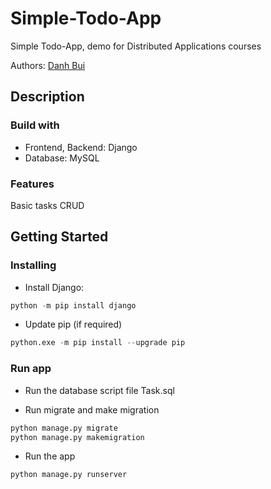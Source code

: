 # Simple-Todo-App
Simple Todo-App, demo for Distributed Applications courses

Authors: [Danh Bui](https://github.com/buicongdanh)

## Description
### Build with
- Frontend, Backend: Django
- Database: MySQL

### Features
Basic tasks CRUD

## Getting Started
### Installing
- Install Django:
```Python
python -m pip install django
```

- Update pip (if required)
```Python
python.exe -m pip install --upgrade pip
```

### Run app
- Run the database script file Task.sql

- Run migrate and make migration
```Python
python manage.py migrate
python manage.py makemigration
```
- Run the app
```Python
python manage.py runserver
```
